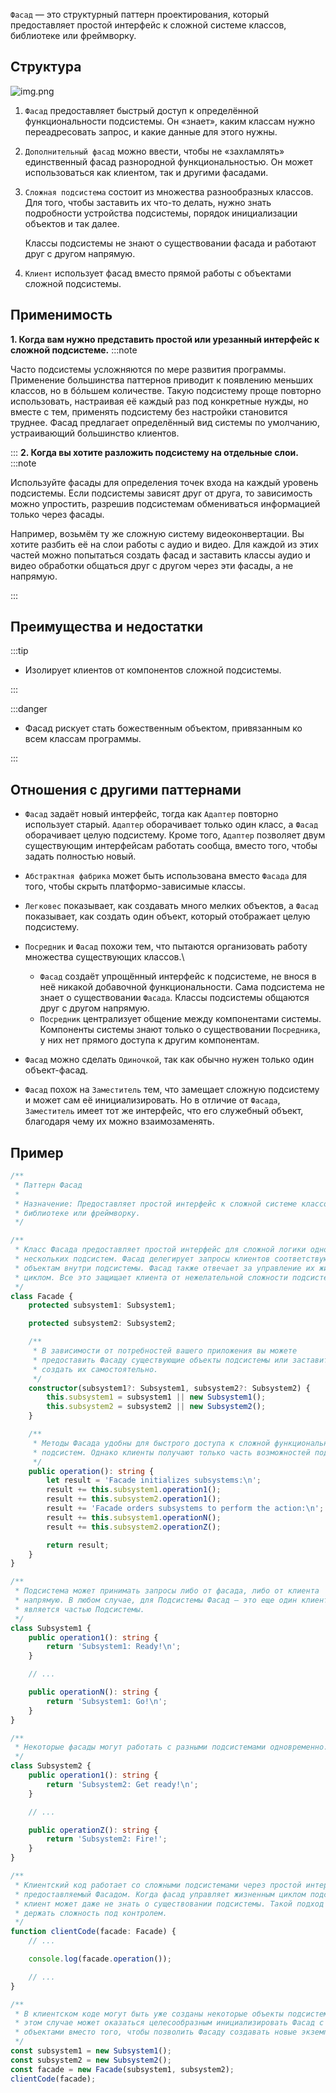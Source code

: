 `Фасад` — это структурный паттерн проектирования, который предоставляет простой интерфейс к сложной системе классов,
библиотеке или фреймворку.

## Структура

![img.png](Hard/OOP/Patterns/Structural/Facade/img.png)

1. `Фасад` предоставляет быстрый доступ к определённой функциональности подсистемы. Он «знает», каким классам нужно
   переадресовать запрос, и какие данные для этого нужны.
2. `Дополнительный фасад` можно ввести, чтобы не «захламлять» единственный фасад разнородной функциональностью. Он может
   использоваться как клиентом, так и другими фасадами.
3. `Сложная подсистема` состоит из множества разнообразных классов. Для того, чтобы заставить их что-то делать, нужно
   знать подробности устройства подсистемы, порядок инициализации объектов и так далее.

   Классы подсистемы не знают о существовании фасада и работают друг с другом напрямую.
4. `Клиент` использует фасад вместо прямой работы с объектами сложной подсистемы.

## Применимость

**1. Когда вам нужно представить простой или урезанный интерфейс к сложной подсистеме.**
:::note

Часто подсистемы усложняются по мере развития программы. Применение большинства паттернов приводит к появлению меньших
классов, но в бóльшем количестве. Такую подсистему проще повторно использовать, настраивая её каждый раз под конкретные
нужды, но вместе с тем, применять подсистему без настройки становится труднее. Фасад предлагает определённый вид системы
по умолчанию, устраивающий большинство клиентов.

:::
**2. Когда вы хотите разложить подсистему на отдельные слои.**
:::note

Используйте фасады для определения точек входа на каждый уровень подсистемы. Если подсистемы зависят друг от друга, то
зависимость можно упростить, разрешив подсистемам обмениваться информацией только через фасады.

Например, возьмём ту же сложную систему видеоконвертации. Вы хотите разбить её на слои работы с аудио и видео. Для
каждой из этих частей можно попытаться создать фасад и заставить классы аудио и видео обработки общаться друг с другом
через эти фасады, а не напрямую.

:::

## Преимущества и недостатки

:::tip

* Изолирует клиентов от компонентов сложной подсистемы.

:::

:::danger

* Фасад рискует стать божественным объектом, привязанным ко всем классам программы.

:::

## Отношения с другими паттернами
* `Фасад` задаёт новый интерфейс, тогда как `Адаптер` повторно использует старый. `Адаптер` оборачивает только один класс, а `Фасад` оборачивает целую подсистему. Кроме того, `Адаптер` позволяет двум существующим интерфейсам работать сообща, вместо того, чтобы задать полностью новый.
* `Абстрактная фабрика` может быть использована вместо `Фасада` для того, чтобы скрыть платформо-зависимые классы.
* `Легковес` показывает, как создавать много мелких объектов, а `Фасад` показывает, как создать один объект, который отображает целую подсистему.
* `Посредник` и `Фасад` похожи тем, что пытаются организовать работу множества существующих классов.\

   * `Фасад` создаёт упрощённый интерфейс к подсистеме, не внося в неё никакой добавочной функциональности. Сама подсистема не знает о существовании `Фасада`. Классы подсистемы общаются друг с другом напрямую.
   * `Посредник` централизует общение между компонентами системы. Компоненты системы знают только о существовании `Посредника`, у них нет прямого доступа к другим компонентам.
* `Фасад` можно сделать `Одиночкой`, так как обычно нужен только один объект-фасад.
* `Фасад` похож на `Заместитель` тем, что замещает сложную подсистему и может сам её инициализировать. Но в отличие от `Фасада`, `Заместитель` имеет тот же интерфейс, что его служебный объект, благодаря чему их можно взаимозаменять.

## Пример

```ts
/**
 * Паттерн Фасад
 *
 * Назначение: Предоставляет простой интерфейс к сложной системе классов,
 * библиотеке или фреймворку.
 */

/**
 * Класс Фасада предоставляет простой интерфейс для сложной логики одной или
 * нескольких подсистем. Фасад делегирует запросы клиентов соответствующим
 * объектам внутри подсистемы. Фасад также отвечает за управление их жизненным
 * циклом. Все это защищает клиента от нежелательной сложности подсистемы.
 */
class Facade {
    protected subsystem1: Subsystem1;

    protected subsystem2: Subsystem2;

    /**
     * В зависимости от потребностей вашего приложения вы можете
     * предоставить Фасаду существующие объекты подсистемы или заставить Фасад
     * создать их самостоятельно.
     */
    constructor(subsystem1?: Subsystem1, subsystem2?: Subsystem2) {
        this.subsystem1 = subsystem1 || new Subsystem1();
        this.subsystem2 = subsystem2 || new Subsystem2();
    }

    /**
     * Методы Фасада удобны для быстрого доступа к сложной функциональности
     * подсистем. Однако клиенты получают только часть возможностей подсистемы.
     */
    public operation(): string {
        let result = 'Facade initializes subsystems:\n';
        result += this.subsystem1.operation1();
        result += this.subsystem2.operation1();
        result += 'Facade orders subsystems to perform the action:\n';
        result += this.subsystem1.operationN();
        result += this.subsystem2.operationZ();

        return result;
    }
}

/**
 * Подсистема может принимать запросы либо от фасада, либо от клиента
 * напрямую. В любом случае, для Подсистемы Фасад – это еще один клиент, и он не
 * является частью Подсистемы.
 */
class Subsystem1 {
    public operation1(): string {
        return 'Subsystem1: Ready!\n';
    }

    // ...

    public operationN(): string {
        return 'Subsystem1: Go!\n';
    }
}

/**
 * Некоторые фасады могут работать с разными подсистемами одновременно.
 */
class Subsystem2 {
    public operation1(): string {
        return 'Subsystem2: Get ready!\n';
    }

    // ...

    public operationZ(): string {
        return 'Subsystem2: Fire!';
    }
}

/**
 * Клиентский код работает со сложными подсистемами через простой интерфейс,
 * предоставляемый Фасадом. Когда фасад управляет жизненным циклом подсистемы,
 * клиент может даже не знать о существовании подсистемы. Такой подход позволяет
 * держать сложность под контролем.
 */
function clientCode(facade: Facade) {
    // ...

    console.log(facade.operation());

    // ...
}

/**
 * В клиентском коде могут быть уже созданы некоторые объекты подсистемы. В
 * этом случае может оказаться целесообразным инициализировать Фасад с этими
 * объектами вместо того, чтобы позволить Фасаду создавать новые экземпляры.
 */
const subsystem1 = new Subsystem1();
const subsystem2 = new Subsystem2();
const facade = new Facade(subsystem1, subsystem2);
clientCode(facade);
```